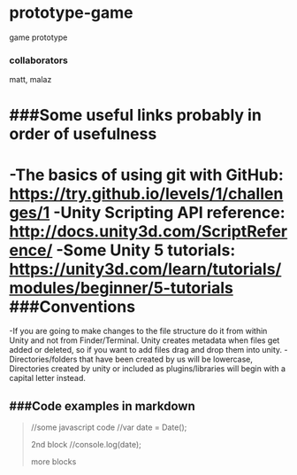 # prototype-game
game prototype

### collaborators
matt, malaz

###Some useful links probably in order of usefulness 
==============
-The basics of using git with GitHub: https://try.github.io/levels/1/challenges/1
-Unity Scripting API reference: http://docs.unity3d.com/ScriptReference/
-Some Unity 5 tutorials: https://unity3d.com/learn/tutorials/modules/beginner/5-tutorials
###Conventions
==============
-If you are going to make changes to the file structure do it from within Unity and not from Finder/Terminal. Unity creates metadata when files get added or deleted, so if you want to add files drag and drop them into unity.
-Directories/folders that have been created by us will be lowercase, Directories created by unity or included as plugins/libraries will begin with a capital letter instead.


###Code examples in markdown
----------------------------
>//some javascript code
>//var date = Date();
>
>2nd block
>//console.log(date);
>
>more blocks

